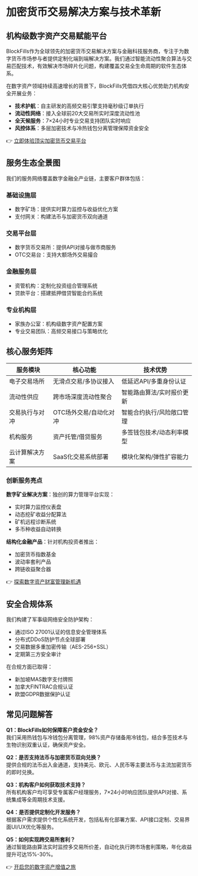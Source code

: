 # 加密货币交易解决方案与技术革新

## 机构级数字资产交易赋能平台

BlockFills作为全球领先的加密货币交易解决方案与金融科技服务商，专注于为数字货币市场参与者提供定制化端到端解决方案。我们通过智能流动性聚合算法与交易匹配技术，有效解决市场碎片化问题，构建覆盖交易全生命周期的软件生态体系。

在数字资产领域持续高速增长的背景下，BlockFills凭借四大核心优势助力机构安全开展业务：
- **技术护航**：自主研发的高频交易引擎支持毫秒级订单执行
- **流动性网络**：接入全球前20大交易所实时深度流动性池
- **全天候服务**：7×24小时专业交易支持团队实时响应
- **风控体系**：多层加密技术与冷热钱包分离管理保障资金安全

👉 [立即体验顶尖加密货币交易平台](https://bit.ly/okx_welcome)

## 服务生态全景图

我们的服务网络覆盖数字金融全产业链，主要客户群体包括：

### 基础设施层
- 数字矿场：提供实时算力监控与收益优化方案
- 支付网关：构建法币与加密货币双向通道

### 交易平台层
- 数字货币交易所：提供API对接与做市商服务
- OTC交易台：支持大额场外交易撮合

### 金融服务层
- 资管机构：定制化投资组合管理系统
- 贷款平台：搭建抵押借贷智能合约系统

### 专业机构层
- 家族办公室：机构级数字资产配置方案
- 专业交易团队：高频交易接口与策略优化

## 核心服务矩阵

| 服务模块          | 核心功能                          | 技术优势                      |
|-------------------|-----------------------------------|-----------------------------|
| 电子交易场所      | 无滑点交易/多协议接入             | 低延迟API/多重身份认证      |
| 流动性供应        | 跨市场深度流动性聚合              | 智能路由算法/实时报价更新    |
| 交易执行与对冲    | OTC场外交易/自动化对冲            | 智能合约执行/风险敞口管理    |
| 机构服务          | 资产托管/借贷服务                 | 多签钱包技术/动态利率模型    |
| 云计算解决方案    | SaaS化交易系统部署                | 模块化架构/弹性扩容能力      |

### 创新服务亮点
**数字矿业解决方案**：独创的算力管理平台实现：
- 实时算力监控仪表盘
- 动态挖矿收益分配算法
- 矿机远程诊断系统
- 多币种收益自动转换

**结构化金融产品**：针对机构投资者推出：
- 加密货币指数基金
- 波动率套利产品
- 跨链收益聚合器

👉 [探索数字资产财富管理新机遇](https://bit.ly/okx_welcome)

## 安全合规体系

我们构建了军事级网络安全防护架构：
- 通过ISO 27001认证的信息安全管理体系
- 分布式DDoS防护节点全球部署
- 交易数据多重加密传输（AES-256+SSL）
- 定期第三方安全审计

在合规方面已取得：
- 新加坡MAS数字支付牌照
- 加拿大FINTRAC合规认证
- 欧盟GDPR数据保护认证

## 常见问题解答

**Q1：BlockFills如何保障客户资金安全？**  
我们采用热钱包与冷钱包分离管理，98%资产存储备用冷钱包，结合多签技术与生物识别双重认证，确保资产安全。

**Q2：是否支持法币与加密货币双向兑换？**  
提供合规的法币出入金通道，支持美元、欧元、人民币等主要法币与主流加密货币的即时兑换。

**Q3：机构客户如何获取技术支持？**  
所有机构客户均可享受专属客户经理服务，7×24小时响应团队提供API对接、系统集成等全周期技术支援。

**Q4：是否提供定制化开发服务？**  
根据客户需求提供个性化系统开发，包括私有化部署方案、API接口定制、交易界面UI/UX优化等服务。

**Q5：如何实现跨交易所套利？**  
通过智能路由算法实时监控多交易所价差，自动化执行跨市场套利策略，年化收益提升可达15%-30%。

👉 [开启您的数字资产增值之旅](https://bit.ly/okx_welcome)